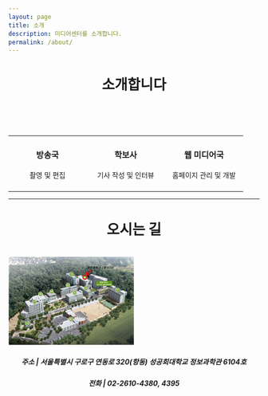 ```yaml
---
layout: page
title: 소개
description: 미디어센터를 소개합니다.
permalink: /about/
---
```


<center><h1><strong>소개합니다</strong></h1></center>
<br/>

<table style="border: none;">
<tr>
<td style="width: 30%; height: auto; border: 0px;">
<center><h3><strong>방송국</strong></h3></center>
<center><h4 style="font-weight: lighter">촬영 및 편집</h4></center>
</td>

<br/>

<td style="width: 30%; height: auto; border: 0px;">
<center><h3><strong>학보사</strong></h3></center>
<center><h4 style="font-weight: lighter">기사 작성 및 인터뷰</h4></center>
</td>

<br/>

<td style="width: 30%; height: auto; border: 0px;">
<center><h3><strong>웹 미디어국</strong></h3></center>
<center><h4 style="font-weight: lighter">홈페이지 관리 및 개발</h4></center>
</td>
</tr>
</table>

<hr/>
<center><h1><strong>오시는 길</strong></h1></center>

<br/>

<img src="assets/img/map/a1.jpg" style="width: 50%; height: auto;" />

<center><h5>주소 | 서울특별시 구로구 연동로 320(항동) 성공회대학교 정보과학관 6104호</h5></center>
<center><h5>전화 | 02-2610-4380, 4395</h5></center>
